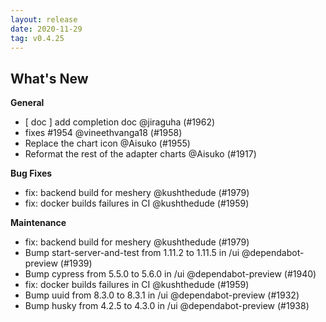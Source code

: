 ```yaml
---
layout: release
date: 2020-11-29
tag: v0.4.25
---
```


## What's New

**General**
- [ doc ] add completion doc @jiraguha (#1962)
- fixes #1954 @vineethvanga18 (#1958)
- Replace the chart icon @Aisuko (#1955)
- Reformat the rest of the adapter charts @Aisuko (#1917)

**Bug Fixes**

- fix: backend build for meshery @kushthedude (#1979)
- fix: docker builds failures in CI @kushthedude (#1959)

**Maintenance**

- fix: backend build for meshery @kushthedude (#1979)
- Bump start-server-and-test from 1.11.2 to 1.11.5 in /ui @dependabot-preview (#1939)
- Bump cypress from 5.5.0 to 5.6.0 in /ui @dependabot-preview (#1940)
- fix: docker builds failures in CI @kushthedude (#1959)
- Bump uuid from 8.3.0 to 8.3.1 in /ui @dependabot-preview (#1932)
- Bump husky from 4.2.5 to 4.3.0 in /ui @dependabot-preview (#1938)
